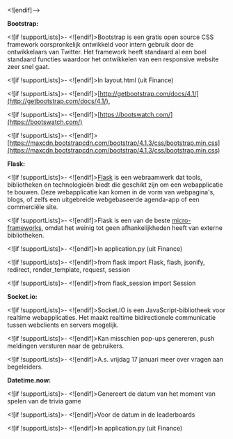 <![endif]-->

**Bootstrap:**

<![if !supportLists]>- <![endif]>Bootstrap is een gratis open source CSS framework oorspronkelijk ontwikkeld voor intern gebruik door de ontwikkelaars van Twitter. Het framework heeft standaard al een boel standaard functies waardoor het ontwikkelen van een responsive website zeer snel gaat.

<![if !supportLists]>- <![endif]>In layout.html (uit Finance)

<![if !supportLists]>- <![endif]>[http://getbootstrap.com/docs/4.1/](http://getbootstrap.com/docs/4.1/),

<![if !supportLists]>- <![endif]>[https://bootswatch.com/](https://bootswatch.com/)

<![if !supportLists]>- <![endif]>[https://maxcdn.bootstrapcdn.com/bootstrap/4.1.3/css/bootstrap.min.css](https://maxcdn.bootstrapcdn.com/bootstrap/4.1.3/css/bootstrap.min.css)

**Flask:**

<![if !supportLists]>- <![endif]>[Flask](https://flask.palletsprojects.com/) is een webraamwerk dat tools, bibliotheken en technologieën biedt die geschikt zijn om een webapplicatie te bouwen. Deze webapplicatie kan komen in de vorm van webpagina's, blogs, of zelfs een uitgebreide webgebaseerde agenda-app of een commerciële site.

<![if !supportLists]>- <![endif]>Flask is een van de beste [micro-frameworks](https://en.wikipedia.org/wiki/Microframework), omdat het weinig tot geen afhankelijkheden heeft van externe bibliotheken.

<![if !supportLists]>- <![endif]>In application.py (uit Finance)

<![if !supportLists]>- <![endif]>from flask import Flask, flash, jsonify, redirect, render_template, request, session

<![if !supportLists]>- <![endif]>from flask_session import Session

**Socket.io:**

<![if !supportLists]>- <![endif]>Socket.IO is een JavaScript-bibliotheek voor realtime webapplicaties. Het maakt realtime bidirectionele communicatie tussen webclients en servers mogelijk.

<![if !supportLists]>- <![endif]>Kan misschien pop-ups genereren, push meldingen versturen naar de gebruikers.

<![if !supportLists]>- <![endif]>A.s. vrijdag 17 januari meer over vragen aan begeleiders.

**Datetime.now:**

<![if !supportLists]>- <![endif]>Genereert de datum van het moment van spelen van de trivia game

<![if !supportLists]>- <![endif]>Voor de datum in de leaderboards

<![if !supportLists]>- <![endif]>In application.py (uit Finance)
<!--stackedit_data:
eyJoaXN0b3J5IjpbMTAyNzY0Mjg3Ml19
-->